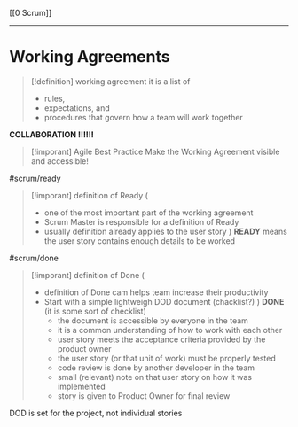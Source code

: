 [[0 Scrum]]


-----

# Working Agreements
>[!definition] working agreement
> it is a list of 
>    - rules,
>    - expectations, and 
>    - procedures 
>  that govern how a team will work together

**COLLABORATION !!!!!!**

>[!imporant] Agile Best Practice
>Make the Working Agreement visible and accessible!

#scrum/ready
>[!imporant] definition of  Ready
> ( 
>  - one of the most important part of the working agreement
>  - Scrum Master is responsible for a definition of Ready
>  - usually definition already applies to the user story
>  )
>  **READY** means the user story contains enough details to be worked


#scrum/done
>[!imporant] definition of  Done
> ( 
>  - definition of Done cam helps team increase their productivity
>  - Start with a simple lightweigh DOD document (chacklist?)
>  )
>  **DONE**  (it is some sort of checklist)
>       - the document is accessible by everyone in the team
>       - it is a common understanding of how to work with each other
>       - user story meets the acceptance criteria provided by the product owner
>       - the user story (or that unit of work) must be properly tested
>       - code review is done by another developer in the team
>       - small (relevant) note on that user story on how it was implemented
>       - story is given to Product Owner for final review

 DOD  is set for the project, not individual stories


